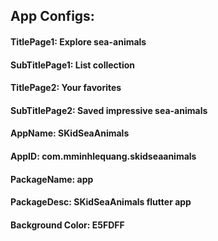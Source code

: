  

## App Configs:

#### TitlePage1: Explore sea-animals
#### SubTitlePage1: List collection

#### TitlePage2: Your favorites
#### SubTitlePage2: Saved impressive sea-animals

#### AppName: SKidSeaAnimals
#### AppID: com.mminhlequang.skidseaanimals
#### PackageName: app
#### PackageDesc: SKidSeaAnimals flutter app

#### Background Color: E5FDFF